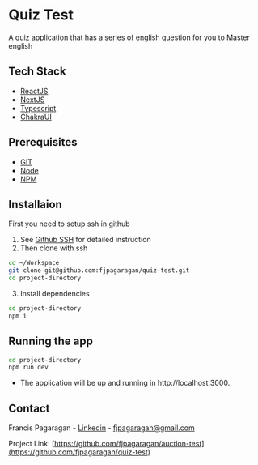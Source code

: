 # Quiz Test

A quiz application that has a series of english question for you to Master english

## Tech Stack
- [ReactJS](https://react.dev/)
- [NextJS](https://nextjs.org/)
- [Typescript](https://www.typescriptlang.org/)
- [ChakraUI](https://chakra-ui.com/)

## Prerequisites
- [GIT](https://git-scm.com/)
- [Node](https://nodejs.org/en/download)
- [NPM](https://docs.npmjs.com/cli/v10/configuring-npm/install)

## Installaion
First you need to setup ssh in github

1.  See [Github SSH](https://docs.github.com/en/authentication/connecting-to-github-with-ssh/adding-a-new-ssh-key-to-your-github-account) for detailed instruction
2.  Then clone with ssh

```bash
cd ~/Workspace
git clone git@github.com:fjpagaragan/quiz-test.git
cd project-directory
```
3. Install dependencies
```bash
cd project-directory
npm i
```

## Running the app
```bash
cd project-directory
npm run dev
```

- The application will be up and running in http://localhost:3000.

## Contact

Francis Pagaragan - [Linkedin](https://www.linkedin.com/in/francis-jerome-pagaragan-425522148/) - fjpagaragan@gmail.com

Project Link: [https://github.com/fjpagaragan/auction-test](https://github.com/fjpagaragan/quiz-test)


